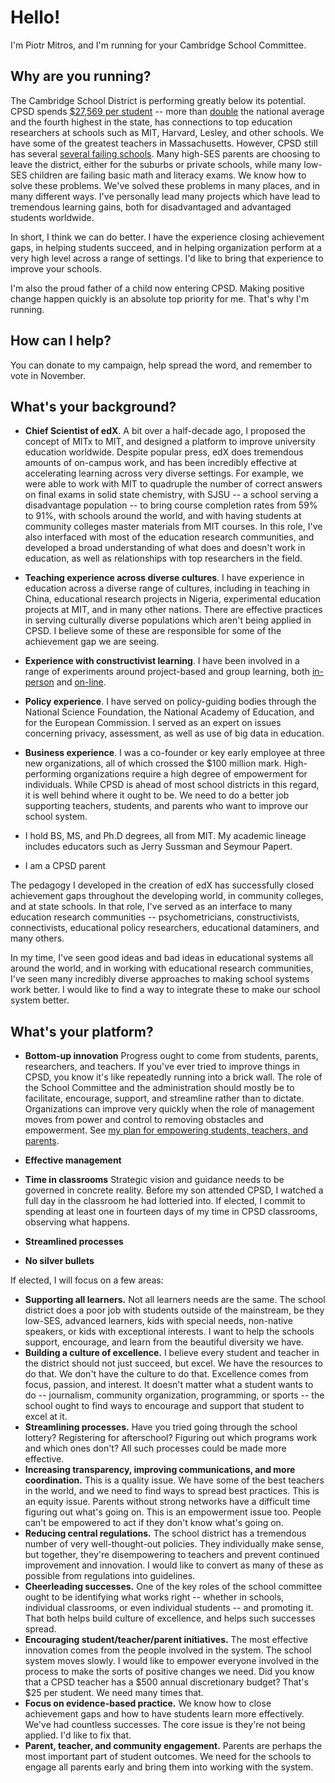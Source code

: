 Hello!
======

I'm Piotr Mitros, and I'm running for your Cambridge School Committee.

Why are you running?
--------------------

The Cambridge School District is performing greatly below its
potential. CPSD spends [$27,569 per
student](http://profiles.doe.mass.edu/state_report/ppx.aspx) -- more
than [double](https://nces.ed.gov/fastfacts/display.asp?id=66) the
national average and the fourth highest in the state, has connections
to top education researchers at schools such as MIT, Harvard, Lesley,
and other schools. We have some of the greatest teachers in
Massachusetts. However, CPSD still has several [several failing
schools](http://profiles.doe.mass.edu/accountability/report/school.aspx?linkid=31&orgcode=00490310&orgtypecode=6&). Many
high-SES parents are choosing to leave the district, either for the
suburbs or private schools, while many low-SES children are failing
basic math and literacy exams. We know how to solve these
problems. We've solved these problems in many places, and in many
different ways. I've personally lead many projects which have lead to
tremendous learning gains, both for disadvantaged and advantaged
students worldwide.

In short, I think we can do better. I have the experience closing
achievement gaps, in helping students succeed, and in helping
organization perform at a very high level across a range of
settings. I'd like to bring that experience to improve your schools. 

I'm also the proud father of a child now entering CPSD. Making
positive change happen quickly is an absolute top priority for
me. That's why I'm running.

How can I help?
---------------

You can donate to my campaign, help spread the word, and remember to
vote in November.

What's your background?
-----------------------

* **Chief Scientist of edX**. A bit over a half-decade ago, I proposed
  the concept of MITx to MIT, and designed a platform to improve
  university education worldwide. Despite popular press, edX does
  tremendous amounts of on-campus work, and has been incredibly
  effective at accelerating learning across very diverse settings. For
  example, we were able to work with MIT to quadruple the number of
  correct answers on final exams in solid state chemistry, with SJSU
  -- a school serving a disadvantage population -- to bring course
  completion rates from 59% to 91%, with schools around the world, and
  with having students at community colleges master materials from MIT
  courses. In this role, I've also interfaced with most of the
  education research communities, and developed a broad understanding
  of what does and doesn't work in education, as well as relationships
  with top researchers in the field.

* **Teaching experience across diverse cultures**. I have experience
  in education across a diverse range of cultures, including in
  teaching in China, educational research projects in Nigeria,
  experimental education projects at MIT, and in many other
  nations. There are effective practices in serving culturally diverse
  populations which aren't being applied in CPSD. I believe some of
  these are responsible for some of the achievement gap we are seeing.

* **Experience with constructivist learning**. I have been involved in
    a range of experiments around project-based and group learning,
    both
    [in-person](http://tll.mit.edu/sites/default/files/library/files/EvalRept6002ex-Spring03.pdf)
    and [on-line](http://davecormier.com/edblog/2014/02/17/building-an-introductory-physics-course-cmooc-meets-xmooc/).

* **Policy experience**. I have served on policy-guiding bodies
    through the National Science Foundation, the National Academy of
    Education, and for the European Commission. I served as an expert
    on issues concerning privacy, assessment, as well as use of big
    data in education.

* **Business experience**. I was a co-founder or key early employee at
  three new organizations, all of which crossed the $100 million
  mark. High-performing organizations require a high degree of
  empowerment for individuals. While CPSD is ahead of most school
  districts in this regard, it is well behind where it ought to be. We
  need to do a better job supporting teachers, students, and parents
  who want to improve our school system.

* I hold BS, MS, and Ph.D degrees, all from MIT. My academic lineage
  includes educators such as Jerry Sussman and Seymour Papert.

* I am a CPSD parent

The pedagogy I developed in the creation of edX
has successfully closed achievement gaps throughout the developing
world, in community colleges, and at state schools. In that role, I've
served as an interface to many education research communities --
psychometricians, constructivists, connectivists, educational policy
researchers, educational dataminers, and many others. 

In my time, I've seen good ideas and bad ideas in educational systems
all around the world, and in working with educational research
communities, I've seen many incredibly diverse approaches to making
school systems work better. I would like to find a way to integrate
these to make our school system better.

What's your platform?
-----------------

* **Bottom-up innovation** Progress ought to come from students,
    parents, researchers, and teachers. If you've ever tried to
    improve things in CPSD, you know it's like repeatedly running into
    a brick wall. The role of the School Committee and the
    administration should mostly be to facilitate, encourage, support,
    and streamline rather than to dictate. Organizations can improve
    very quickly when the role of management moves from power and
    control to removing obstacles and empowerment. See [my plan for
    empowering students, teachers, and parents](empowerment.md).

* **Effective management** 

* **Time in classrooms** Strategic vision and guidance needs to be
    governed in concrete reality. Before my son attended CPSD, I
    watched a full day in the classroom he had lotteried into. If
    elected, I commit to spending at least one in fourteen days of my
    time in CPSD classrooms, observing what happens.

* **Streamlined processes** 

* **No silver bullets**



If elected, I will focus on a few areas:

* **Supporting all learners.** Not all learners needs are the
  same. The school district does a poor job with students outside of
  the mainstream, be they low-SES, advanced learners, kids with
  special needs, non-native speakers, or kids with exceptional
  interests. I want to help the schools support, encourage, and learn
  from the beautiful diversity we have.
* **Building a culture of excellence.** I believe every student and
  teacher in the district should not just succeed, but excel. We have
  the resources to do that. We don't have the culture to do
  that. Excellence comes from focus, passion, and interest. It doesn't
  matter what a student wants to do -- journalism, community
  organization, programming, or sports -- the school ought to find
  ways to encourage and support that student to excel at it.
* **Streamlining processes.** Have you tried going through the school
  lottery? Registering for afterschool? Figuring out which programs
  work and which ones don't? All such processes could be made more
  effective.
* **Increasing transparency, improving communications, and more
  coordination.** This is a quality issue. We have some of the best
  teachers in the world, and we need to find ways to spread best
  practices. This is an equity issue. Parents without strong networks
  have a difficult time figuring out what's going on. This is an
  empowerment issue too. People can't be empowered to act if they don't
  know what's going on.
* **Reducing central regulations.** The school district has a
  tremendous number of very well-thought-out policies. They
  individually make sense, but together, they're disempowering to
  teachers and prevent continued improvement and innovation. I would
  like to convert as many of these as possible from regulations into
  guidelines.
* **Cheerleading successes.** One of the key roles of the school
  committee ought to be identifying what works right -- whether in
  schools, individual classrooms, or even individual students -- and
  promoting it. That both helps build culture of excellence, and helps
  such successes spread.
* **Encouraging student/teacher/parent initiatives.** The most
  effective innovation comes from the people involved in the system.
  The school system moves slowly. I would like to empower everyone
  involved in the process to make the sorts of positive changes we
  need. Did you know that a CPSD teacher has a $500 annual
  discretionary budget? That's $25 per student. We need many times
  that.
* **Focus on evidence-based practice.** We know how to close
  achievement gaps and how to have students learn more
  effectively. We've had countless successes. The core issue is
  they're not being applied. I'd like to fix that.
* **Parent, teacher, and community engagement.** Parents are perhaps
  the most important part of student outcomes. We need for the schools
  to engage all parents early and bring them into working with the
  system.